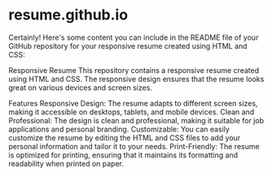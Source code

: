 # resume.github.io

Certainly! Here's some content you can include in the README file of your GitHub repository for your responsive resume created using HTML and CSS:

Responsive Resume
This repository contains a responsive resume created using HTML and CSS. The responsive design ensures that the resume looks great on various devices and screen sizes.

Features
Responsive Design: The resume adapts to different screen sizes, making it accessible on desktops, tablets, and mobile devices.
Clean and Professional: The design is clean and professional, making it suitable for job applications and personal branding.
Customizable: You can easily customize the resume by editing the HTML and CSS files to add your personal information and tailor it to your needs.
Print-Friendly: The resume is optimized for printing, ensuring that it maintains its formatting and readability when printed on paper.
